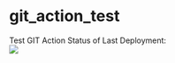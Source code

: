 # git_action_test
Test GIT Action
Status of Last Deployment:<br>
<img src="https://github.com/gofer064/git_action_test/workflows/My-GitHubActions-Basics/badge.svg?branch=master"><br>
